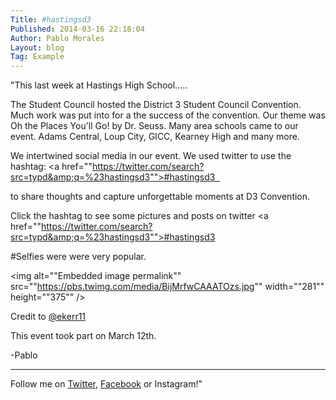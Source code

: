 ```yaml
---
Title: #hastingsd3
Published: 2014-03-16 22:18:04
Author: Pablo Morales
Layout: blog
Tag: Example
---
```

"This last week at Hastings High School.....

The Student Council hosted the District 3 Student Council Convention. Much work was put into for a the success of the convention. Our theme was Oh the Places You'll Go! by Dr. Seuss. Many area schools came to our event. Adams Central, Loup City, GICC, Kearney High and many more.

We intertwined social media in our event. We used twitter to use the hashtag: <a href=""https://twitter.com/search?src=typd&amp;q=%23hastingsd3"">#hastingsd3   </a>

to share thoughts and capture unforgettable moments at D3 Convention.

Click the hashtag to see some pictures and posts on twitter <a href=""https://twitter.com/search?src=typd&amp;q=%23hastingsd3"">#hastingsd3</a>

#Selfies were were very popular.

<img alt=""Embedded image permalink"" src=""https://pbs.twimg.com/media/BijMrfwCAAATOzs.jpg"" width=""281"" height=""375"" />

Credit to <a href="https://twitter.com/EKerr11" target="_blank">@ekerr11</a>

This event took part on March 12th.

-Pablo

---------------------------------------------------------------------------------------------------------------------

Follow me on <a href="http://www.twitter.com/pm8_morales">Twitter</a>, <a href="http://www.facebook.com/pablomorales">Facebook</a> or Instagram!"
